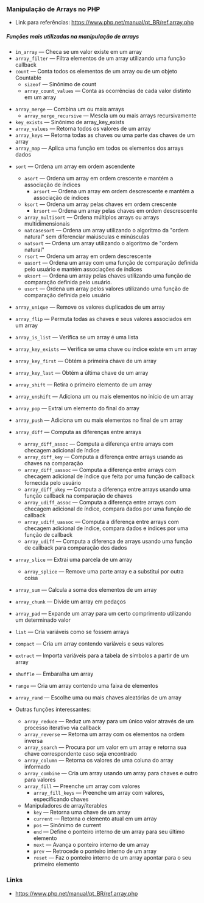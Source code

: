 ### Manipulação de Arrays no PHP

* Link para referências: https://www.php.net/manual/pt_BR/ref.array.php

##### Funções mais utilizadas na manipulação de arrays

<!-- 3 -->
- `in_array` — Checa se um valor existe em um array
- `array_filter` — Filtra elementos de um array utilizando uma função callback
- `count` — Conta todos os elementos de um array ou de um objeto Countable
    - `sizeof` — Sinônimo de count
    - `array_count_values` — Conta as ocorrências de cada valor distinto em um array

<!-- 5 -->
- `array_merge` — Combina um ou mais arrays
    - `array_merge_recursive` — Mescla um ou mais arrays recursivamente
- `key_exists` — Sinônimo de array_key_exists
- `array_values` — Retorna todos os valores de um array
- `array_keys` — Retorna todas as chaves ou uma parte das chaves de um array
- `array_map` — Aplica uma função em todos os elementos dos arrays dados

<!-- 10 -->
- `sort` — Ordena um array em ordem ascendente
    - `asort` — Ordena um array em ordem crescente e mantém a associação de índices
        - `arsort` — Ordena um array em ordem descrescente e mantém a associação de índices
    - `ksort` — Ordena um array pelas chaves em ordem crescente
        - `krsort` — Ordena um array pelas chaves em ordem descrescente
    - `array_multisort` — Ordena múltiplos arrays ou arrays multidimensionais
    - `natcasesort` — Ordena um array utilizando o algoritmo da "ordem natural" sem diferenciar maiúsculas e minúsculas
    - `natsort` — Ordena um array utilizando o algoritmo de "ordem natural"
    - `rsort` — Ordena um array em ordem descrescente
    - `uasort` — Ordena um array com uma função de comparação definida pelo usuário e mantém associações de índices
    - `uksort` — Ordena um array pelas chaves utilizando uma função de comparação definida pelo usuário.
    - `usort` — Ordena um array pelos valores utilizando uma função de comparação definida pelo usuário

- `array_unique` — Remove os valores duplicados de um array
- `array_flip` — Permuta todas as chaves e seus valores associados em um array
- `array_is_list` — Verifica se um array é uma lista

- `array_key_exists` — Verifica se uma chave ou índice existe em um array
- `array_key_first` — Obtém a primeira chave de um array
- `array_key_last` — Obtém a última chave de um array

- `array_shift` — Retira o primeiro elemento de um array
- `array_unshift` — Adiciona um ou mais elementos no início de um array
- `array_pop` — Extrai um elemento do final do array
- `array_push` — Adiciona um ou mais elementos no final de um array

- `array_diff` — Computa as diferenças entre arrays
    - `array_diff_assoc` — Computa a diferença entre arrays com checagem adicional de índice
    - `array_diff_key` — Computa a diferença entre arrays usando as chaves na comparação
    - `array_diff_uassoc` — Computa a diferença entre arrays com checagem adicional de índice que feita por uma função de callback fornecida pelo usuário
    - `array_diff_ukey` — Computa a diferença entre arrays usando uma função callback na comparação de chaves
    - `array_udiff_assoc` — Computa a diferença entre arrays com checagem adicional de índice, compara dados por uma função de callback
    - `array_udiff_uassoc` — Computa a diferença entre arrays com checagem adicional de índice, compara dados e índices por uma função de callback
    - `array_udiff` — Computa a diferença de arrays usando uma função de callback para comparação dos dados

- `array_slice` — Extrai uma parcela de um array
    - `array_splice` — Remove uma parte array e a substitui por outra coisa

- `array_sum` — Calcula a soma dos elementos de um array
- `array_chunk` — Divide um array em pedaços

- `array_pad` — Expande um array para um certo comprimento utilizando um determinado valor
- `list` — Cria variáveis como se fossem arrays


- `compact` — Cria um array contendo variáveis e seus valores
- `extract` — Importa variáveis para a tabela de símbolos a partir de um array

- `shuffle` — Embaralha um array
- `range` — Cria um array contendo uma faixa de elementos
- `array_rand` — Escolhe uma ou mais chaves aleatórias de um array

- Outras funções interessantes:
    - `array_reduce` — Reduz um array para um único valor através de um processo iterativo via callback
    - `array_reverse` — Retorna um array com os elementos na ordem inversa
    - `array_search` — Procura por um valor em um array e retorna sua chave correspondente caso seja encontrado
    - `array_column` — Retorna os valores de uma coluna do array informado
    - `array_combine` — Cria um array usando um array para chaves e outro para valores
    - `array_fill` — Preenche um array com valores
        - `array_fill_keys` — Preenche um array com valores, especificando chaves
    - Manipuladores de array/iterables
        - `key` — Retorna uma chave de um array
        - `current` — Retorna o elemento atual em um array
        - `pos` — Sinônimo de current
        - `end` — Define o ponteiro interno de um array para seu último elemento
        - `next` — Avança o ponteiro interno de um array
        - `prev` — Retrocede o ponteiro interno de um array
        - `reset` — Faz o ponteiro interno de um array apontar para o seu primeiro elemento


### Links

- https://www.php.net/manual/pt_BR/ref.array.php
